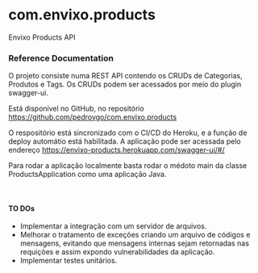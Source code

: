 # com.envixo.products
Envixo Products API

### Reference Documentation
O projeto consiste numa REST API contendo os CRUDs de Categorias, Produtos e Tags.
Os CRUDs podem ser acessados por meio do plugin swagger-ui.

Está disponível no GitHub, no repositório https://github.com/pedrovgo/com.envixo.products

O respositório está sincronizado com o CI/CD do Heroku, 
e a função de deploy automátio está habilitada.
A aplicação pode ser acessada pelo endereço https://envixo-products.herokuapp.com/swagger-ui/#/

Para rodar a aplicação localmente basta rodar o médoto main da classe ProductsApplication
como uma aplicação Java.

<br>

#### TO DOs

- Implementar a integração com um servidor de arquivos.
- Melhorar o tratamento de exceções criando um arquivo de códigos e mensagens,
evitando que mensagens internas sejam retornadas nas requições e assim expondo vulnerabilidades da aplicação.
- Implementar testes unitários.
